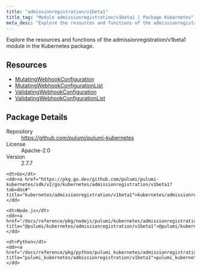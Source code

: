 ```yaml
---
title: "admissionregistration/v1beta1"
title_tag: "Module admissionregistration/v1beta1 | Package Kubernetes"
meta_desc: "Explore the resources and functions of the admissionregistration/v1beta1 module in the Kubernetes package."
---
```


<!-- WARNING: this file was generated by Pulumi Docs Generator. -->
<!-- Do not edit by hand unless you're certain you know what you are doing! -->

Explore the resources and functions of the admissionregistration/v1beta1 module in the Kubernetes package.

<h2 id="resources">Resources</h2>
<ul class="api">
    <li><a href="mutatingwebhookconfiguration" title="MutatingWebhookConfiguration"><span class="symbol resource"></span>MutatingWebhookConfiguration</a></li>
    <li><a href="mutatingwebhookconfigurationlist" title="MutatingWebhookConfigurationList"><span class="symbol resource"></span>MutatingWebhookConfigurationList</a></li>
    <li><a href="validatingwebhookconfiguration" title="ValidatingWebhookConfiguration"><span class="symbol resource"></span>ValidatingWebhookConfiguration</a></li>
    <li><a href="validatingwebhookconfigurationlist" title="ValidatingWebhookConfigurationList"><span class="symbol resource"></span>ValidatingWebhookConfigurationList</a></li>
</ul>

<h2 id="package-details">Package Details</h2>
<dl class="package-details">
	<dt>Repository</dt>
	<dd><a href="https://github.com/pulumi/pulumi-kubernetes">https://github.com/pulumi/pulumi-kubernetes</a></dd>
	<dt>License</dt>
	<dd>Apache-2.0</dd>
	<dt>Version</dt>
	<dd>2.7.7</dd>
</dl>



<dl class="tabular">

    <dt>Go</dt>
    <dd><a href="https://pkg.go.dev/github.com/pulumi/pulumi-kubernetes/sdk/v2/go/kubernetes/admissionregistration/v1beta1?tab=doc#" title="kubernetes/admissionregistration/v1beta1">kubernetes/admissionregistration/v1beta1</a></dd>

    <dt>Node.js</dt>
    <dd><a href="/docs/reference/pkg/nodejs/pulumi/kubernetes/admissionregistration/v1beta1/#" title="@pulumi/kubernetes/admissionregistration/v1beta1">@pulumi/kubernetes/admissionregistration/v1beta1</a></dd>

    <dt>Python</dt>
    <dd><a href="/docs/reference/pkg/python/pulumi_kubernetes/admissionregistration/v1beta1" title="pulumi_kubernetes/admissionregistration/v1beta1">pulumi_kubernetes/admissionregistration/v1beta1</a></dd>

</dl>

